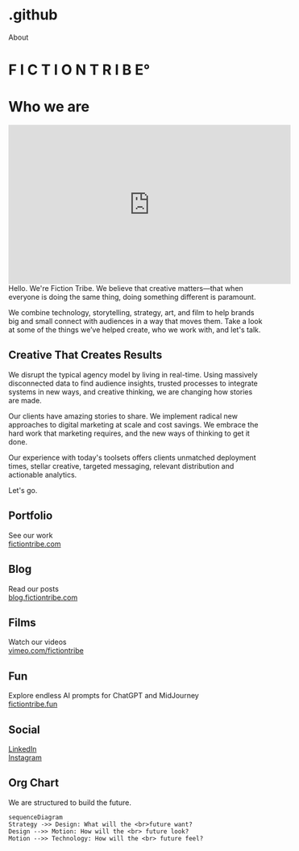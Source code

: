 # .github
About
# F I C T I O N   T R I B E°




# Who we are
<iframe width="560" height="315" src="https://www.youtube.com/embed/0c9FGJamY9k?si=nyuz8wMPRDnKGMD5" title="YouTube video player" frameborder="0" allow="accelerometer; autoplay; clipboard-write; encrypted-media; gyroscope; picture-in-picture; web-share" referrerpolicy="strict-origin-when-cross-origin" allowfullscreen></iframe>
Hello. We're Fiction Tribe. We believe that creative matters—that when everyone is doing the same thing, doing something different is paramount.  

We combine technology, storytelling, strategy, art, and film to help brands big and small connect with audiences in a way that moves them. Take a look at some of the things we’ve helped create, who we work with, and let's talk.

## Creative That Creates Results

We disrupt the typical agency model by living in real-time. Using massively disconnected data to find audience insights, trusted processes to integrate systems in new ways, and creative thinking, we are changing how stories are made.

Our clients have amazing stories to share. We implement radical new approaches to digital marketing at scale and cost savings. We embrace the hard work that marketing requires, and the new ways of thinking to get it done.

Our experience with today's toolsets offers clients unmatched deployment times, stellar creative, targeted messaging, relevant distribution and actionable analytics.

Let's go.

## Portfolio
See our work <br>[fictiontribe.com](https://fictiontribe.com)

## Blog
Read our posts <br> [blog.fictiontribe.com](https://blog.fictiontribe.com)

## Films
Watch our videos <br> [vimeo.com/fictiontribe](https://vimeo.com/fictiontribe)

## Fun
Explore endless AI prompts for ChatGPT and MidJourney <br> [fictiontribe.fun](https://fictiontribe.fun)

## Social

[LinkedIn](https://www.linkedin.com/company/fictiontribe/)
<br>
[Instagram](https://www.instagram.com/fictiontribe/)

## Org Chart

We are structured to build the future.

```mermaid
sequenceDiagram
Strategy ->> Design: What will the <br>future want?
Design -->> Motion: How will the <br> future look?
Motion -->> Technology: How will the <br> future feel?
```

